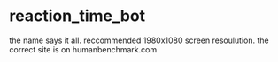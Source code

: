 # reaction_time_bot
the name says it all. reccommended 1980x1080 screen resoulution.
the correct site is on humanbenchmark.com
